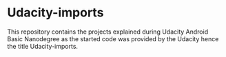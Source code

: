 # Udacity-imports
This repository contains the projects explained during Udacity Android Basic Nanodegree as the started code was provided by the Udacity hence the title Udacity-imports.
